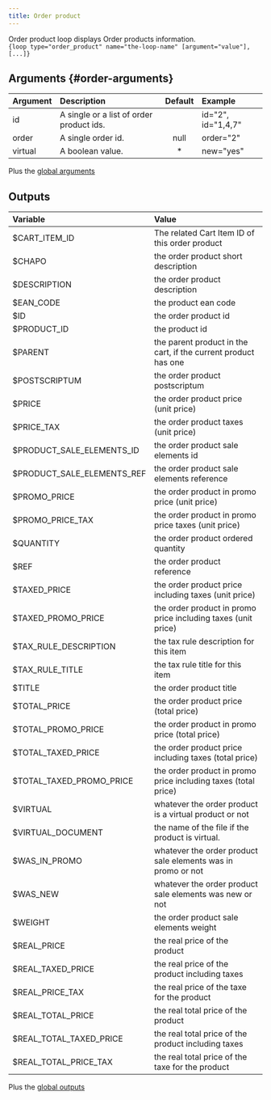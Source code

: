 ```yaml
---
title: Order product
---
```


Order product loop displays Order products information.  
`{loop type="order_product" name="the-loop-name" [argument="value"], [...]}`

## Arguments {#order-arguments}

| Argument | Description                              | Default | Example            |
|----------|:-----------------------------------------|:-------:|:-------------------|
| id       | A single or a list of order product ids. |         | id="2", id="1,4,7" |
| order    | A single order id.                       |  null   | order="2"          |
| virtual  | A boolean value.                         |   *     | new="yes"          |

Plus the [global arguments](./global_arguments)

## Outputs

| Variable                   | Value                                                          |
|:---------------------------|:---------------------------------------------------------------|
| $CART_ITEM_ID              | The related Cart Item ID of this order product                 |
| $CHAPO                     | the order product short description                            |
| $DESCRIPTION               | the order product description                                  |
| $EAN_CODE                  | the product ean code                                           |
| $ID                        | the order product id                                           |
| $PRODUCT_ID                | the product id                                                 |
| $PARENT                    | the parent product in the cart, if the current product has one |
| $POSTSCRIPTUM              | the order product postscriptum                                 |
| $PRICE                     | the order product price (unit price)                           |
| $PRICE_TAX                 | the order product taxes (unit price)                           |
| $PRODUCT_SALE_ELEMENTS_ID  | the order product sale elements id                             |
| $PRODUCT_SALE_ELEMENTS_REF | the order product sale elements reference                      |
| $PROMO_PRICE               | the order product in promo price (unit price)                  |
| $PROMO_PRICE_TAX           | the order product in promo price taxes (unit price)            |
| $QUANTITY                  | the order product ordered quantity                             |
| $REF                       | the order product reference                                    |
| $TAXED_PRICE               | the order product price including taxes (unit price)           |
| $TAXED_PROMO_PRICE         | the order product in promo price including taxes (unit price)  |
| $TAX_RULE_DESCRIPTION      | the tax rule description for this item                         |
| $TAX_RULE_TITLE            | the tax rule title for this item                               |
| $TITLE                     | the order product title                                        |
| $TOTAL_PRICE               | the order product price (total price)                          |
| $TOTAL_PROMO_PRICE         | the order product in promo price (total price)                 |
| $TOTAL_TAXED_PRICE         | the order product price including taxes (total price)          |
| $TOTAL_TAXED_PROMO_PRICE   | the order product in promo price including taxes (total price) |
| $VIRTUAL                   | whatever the order product is a virtual product or not         |
| $VIRTUAL_DOCUMENT          | the name of the file if the product is virtual.                |
| $WAS_IN_PROMO              | whatever the order product sale elements was in promo or not   |
| $WAS_NEW                   | whatever the order product sale elements was new or not        |
| $WEIGHT                    | the order product sale elements weight                         |
| $REAL_PRICE                | the real price of the product                                  |
| $REAL_TAXED_PRICE          | the real price of the product including taxes                  |
| $REAL_PRICE_TAX            | the real price of the taxe for the product                     |
| $REAL_TOTAL_PRICE          | the real total price of the product                            |
| $REAL_TOTAL_TAXED_PRICE    | the real total price of the product including taxes            |
| $REAL_TOTAL_PRICE_TAX      | the real total price of the taxe for the product               |

Plus the [global outputs](./global_outputs)
